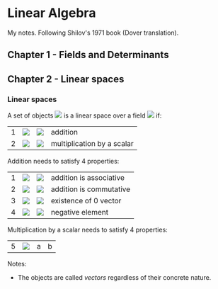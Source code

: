 # Linear Algebra

My notes.  Following Shilov's 1971 book (Dover translation).

## Chapter 1 - Fields and Determinants

## Chapter 2 - Linear spaces

### Linear spaces

A set of objects <img src="https://latex.codecogs.com/svg.latex?\textbf{K}"> is a linear space over a field <img src="https://latex.codecogs.com/svg.latex?\text{K}"> if:

| | | | |
|-|-|-|-|
|1|<img src="https://latex.codecogs.com/svg.latex?x+y\in\textbf{K}">|<img src="https://latex.codecogs.com/svg.latex?\forall{x,y}\in\textbf{K}">|addition|
|2|<img src="https://latex.codecogs.com/svg.latex?{\lambda}x\in\textbf{K}">|<img src="https://latex.codecogs.com/svg.latex?\forall{x}\in\textbf{K},\forall{\lambda}\in\text{K}">|multiplication by a scalar|

Addition needs to satisfy 4 properties:

| | | | |
|-|-|-|-|
|1|<img src="https://latex.codecogs.com/svg.latex?(x+y)+z=x+(y+z)">|<img src="https://latex.codecogs.com/svg.latex?\forall{x,y,z}\in\textbf{K}">|addition is associative|
|2|<img src="https://latex.codecogs.com/svg.latex?x+y=y+x">|<img src="https://latex.codecogs.com/svg.latex?\forall{x,y}\in\textbf{K}">|addition is commutative|
|3|<img src="https://latex.codecogs.com/svg.latex?{\exists}0\in\textbf{K}}{\vert}x+0=x">|<img src="https://latex.codecogs.com/svg.latex?\forall{x}\in\textbf{K}">|existence of 0 vector|
|4|<img src="https://latex.codecogs.com/svg.latex?\exists{y}\in\textbf{K}}{\vert}x+y=0">|<img src="https://latex.codecogs.com/svg.latex?\forall{x}\in\textbf{K}">|negative element|

Multiplication by a scalar needs to satisfy 4 properties:

| | | | |
|-|-|-|-|
|5|<img src="https://latex.codecogs.com/svg.latex?\alpha(\beta{x})=(\alpha\beta)x">|a|b|

Notes:
- The objects are called _vectors_ regardless of their concrete nature.
